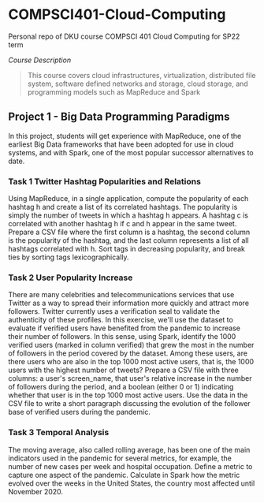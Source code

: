 # COMPSCI401-Cloud-Computing
Personal repo of DKU course COMPSCI 401 Cloud Computing for SP22 term

*Course Description*
> This course covers cloud infrastructures, virtualization, distributed file system, software defined networks and storage, cloud storage, and programming models such as MapReduce and Spark
## Project 1 - Big Data Programming Paradigms
In this project, students will get experience with MapReduce, one of the earliest Big Data frameworks that have been adopted for use in cloud systems, and with Spark, one of the most popular successor alternatives to date.
### Task 1 Twitter Hashtag Popularities and Relations
Using MapReduce, in a single application, compute the popularity of each hashtag h and create a list of its correlated hashtags. The popularity is simply the number of tweets in which a hashtag h appears. A hashtag c is correlated with another hashtag h if c and h appear in the same tweet. Prepare a CSV file where the first column is a hashtag, the second column is the popularity of the hashtag, and the last column represents a list of all hashtags correlated with h. Sort tags in decreasing popularity, and break ties by sorting tags lexicographically.
### Task 2 User Popularity Increase
There are many celebrities and telecommunications services that use Twitter as a way to spread their information more quickly and attract more followers. Twitter currently uses a verification seal to validate the authenticity of these profiles. In this exercise, we'll use the dataset to evaluate if verified users have benefited from the pandemic to increase their number of followers.
In this sense, using Spark, identify the 1000 verified users (marked in column verified) that grew the most in the number of followers in the period covered by the dataset. Among these users, are there users who are also in the top 1000 most active users, that is, the 1000 users with the highest number of tweets?
Prepare a CSV file with three columns: a user's screen_name, that user's relative increase in the number of followers during the period, and a boolean (either 0 or 1) indicating whether that user is in the top 1000 most active users. Use the data in the CSV file to write a short paragraph discussing the evolution of the follower base of verified users during the pandemic.
### Task 3 Temporal Analysis
The moving average, also called rolling average, has been one of the main indicators used in the pandemic for several metrics, for example, the number of new cases per week and hospital occupation.
Define a metric to capture one aspect of the pandemic. Calculate in Spark how the metric evolved over the weeks in the United States, the country most affected until November 2020.
